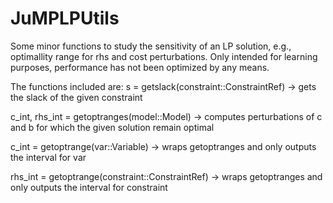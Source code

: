 # JuMPLPUtils
Some minor functions to study the sensitivity of an LP solution, e.g., optimallity range for rhs and cost perturbations.
Only intended for learning purposes, performance has not been optimized by any means.

The functions included are:
s = getslack(constraint::ConstraintRef) -> gets the slack of the given constraint

c_int, rhs_int = getoptranges(model::Model) -> computes perturbations of c and b for which the given solution remain optimal

c_int  = getoptrange(var::Variable) -> wraps getoptranges and only outputs the interval for var

rhs_int = getoptrange(constraint::ConstraintRef) -> wraps getoptranges and only outputs the interval for constraint

